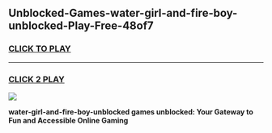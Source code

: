 
## Unblocked-Games-water-girl-and-fire-boy-unblocked-Play-Free-48of7
<h3>
<a href="https://premium76.site?title=water-girl-and-fire-boy-unblocked&ref=12A">CLICK TO PLAY</a></h3>
<hr>

<h3>
<a href="https://premium76.site?title=water-girl-and-fire-boy-unblocked&ref=12A">CLICK 2 PLAY</a>
  
</h3>

<a href="https://premium76.site?title=water-girl-and-fire-boy-unblocked&ref=12A"><img src="https://clearcache.store/games.png"></a>


**water-girl-and-fire-boy-unblocked games unblocked: Your Gateway to Fun and Accessible Online Gaming**
